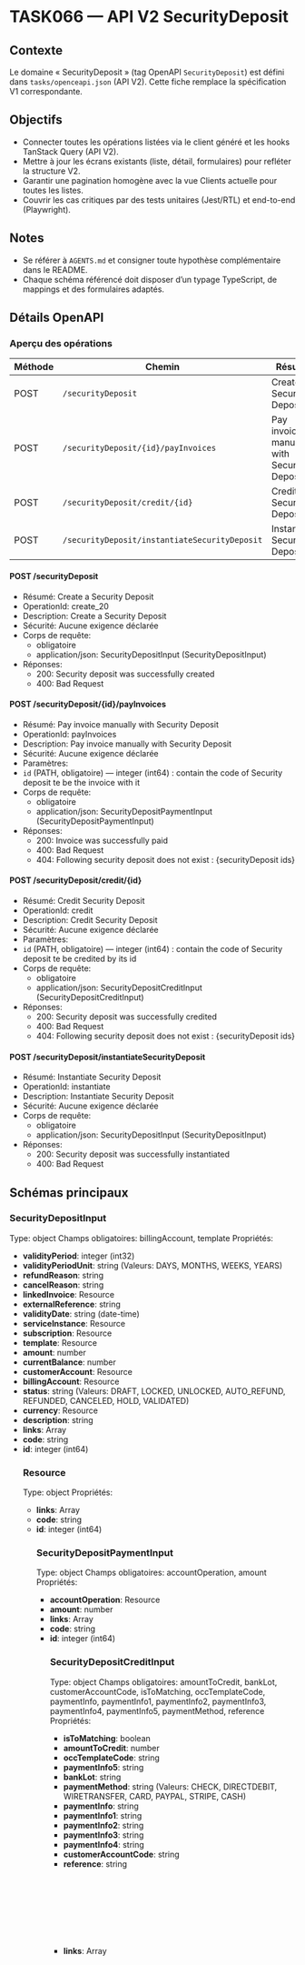# TASK066 — API V2 SecurityDeposit

## Contexte
Le domaine « SecurityDeposit » (tag OpenAPI `SecurityDeposit`) est défini dans `tasks/openceapi.json` (API V2). Cette fiche remplace la spécification V1 correspondante.

## Objectifs
- Connecter toutes les opérations listées via le client généré et les hooks TanStack Query (API V2).
- Mettre à jour les écrans existants (liste, détail, formulaires) pour refléter la structure V2.
- Garantir une pagination homogène avec la vue Clients actuelle pour toutes les listes.
- Couvrir les cas critiques par des tests unitaires (Jest/RTL) et end-to-end (Playwright).

## Notes
- Se référer à `AGENTS.md` et consigner toute hypothèse complémentaire dans le README.
- Chaque schéma référencé doit disposer d’un typage TypeScript, de mappings et des formulaires adaptés.

## Détails OpenAPI

### Aperçu des opérations

| Méthode | Chemin | Résumé | OperationId |
| --- | --- | --- | --- |
| POST | `/securityDeposit` | Create a Security Deposit | create_20 |
| POST | `/securityDeposit/{id}/payInvoices` | Pay invoice manually with Security Deposit | payInvoices |
| POST | `/securityDeposit/credit/{id}` | Credit Security Deposit | credit |
| POST | `/securityDeposit/instantiateSecurityDeposit` | Instantiate Security Deposit | instantiate |

#### POST /securityDeposit

- Résumé: Create a Security Deposit
- OperationId: create_20
- Description: Create a Security Deposit
- Sécurité: Aucune exigence déclarée
- Corps de requête:
  - obligatoire
  - application/json: SecurityDepositInput (SecurityDepositInput)
- Réponses:
  - 200: Security deposit was successfully created
  - 400: Bad Request

#### POST /securityDeposit/{id}/payInvoices

- Résumé: Pay invoice manually with Security Deposit
- OperationId: payInvoices
- Description: Pay invoice manually with Security Deposit
- Sécurité: Aucune exigence déclarée
- Paramètres:
- `id` (PATH, obligatoire) — integer (int64) : contain the code of Security deposit te be the invoice with it
- Corps de requête:
  - obligatoire
  - application/json: SecurityDepositPaymentInput (SecurityDepositPaymentInput)
- Réponses:
  - 200: Invoice was successfully paid
  - 400: Bad Request
  - 404: Following security deposit does not exist : {securityDeposit ids}

#### POST /securityDeposit/credit/{id}

- Résumé: Credit Security Deposit
- OperationId: credit
- Description: Credit Security Deposit
- Sécurité: Aucune exigence déclarée
- Paramètres:
- `id` (PATH, obligatoire) — integer (int64) : contain the code of Security deposit te be credited by its id
- Corps de requête:
  - obligatoire
  - application/json: SecurityDepositCreditInput (SecurityDepositCreditInput)
- Réponses:
  - 200: Security deposit was successfully credited
  - 400: Bad Request
  - 404: Following security deposit does not exist : {securityDeposit ids}

#### POST /securityDeposit/instantiateSecurityDeposit

- Résumé: Instantiate Security Deposit
- OperationId: instantiate
- Description: Instantiate Security Deposit
- Sécurité: Aucune exigence déclarée
- Corps de requête:
  - obligatoire
  - application/json: SecurityDepositInput (SecurityDepositInput)
- Réponses:
  - 200: Security deposit was successfully instantiated
  - 400: Bad Request

## Schémas principaux

### SecurityDepositInput
Type: object
Champs obligatoires: billingAccount, template
Propriétés:
- **validityPeriod**: integer (int32)
- **validityPeriodUnit**: string (Valeurs: DAYS, MONTHS, WEEKS, YEARS)
- **refundReason**: string
- **cancelReason**: string
- **linkedInvoice**: Resource
- **externalReference**: string
- **validityDate**: string (date-time)
- **serviceInstance**: Resource
- **subscription**: Resource
- **template**: Resource
- **amount**: number
- **currentBalance**: number
- **customerAccount**: Resource
- **billingAccount**: Resource
- **status**: string (Valeurs: DRAFT, LOCKED, UNLOCKED, AUTO_REFUND, REFUNDED, CANCELED, HOLD, VALIDATED)
- **currency**: Resource
- **description**: string
- **links**: Array<object>
- **code**: string
- **id**: integer (int64)

### Resource
Type: object
Propriétés:
- **links**: Array<object>
- **code**: string
- **id**: integer (int64)

### SecurityDepositPaymentInput
Type: object
Champs obligatoires: accountOperation, amount
Propriétés:
- **accountOperation**: Resource
- **amount**: number
- **links**: Array<object>
- **code**: string
- **id**: integer (int64)

### SecurityDepositCreditInput
Type: object
Champs obligatoires: amountToCredit, bankLot, customerAccountCode, isToMatching, occTemplateCode, paymentInfo, paymentInfo1, paymentInfo2, paymentInfo3, paymentInfo4, paymentInfo5, paymentMethod, reference
Propriétés:
- **isToMatching**: boolean
- **amountToCredit**: number
- **occTemplateCode**: string
- **paymentInfo5**: string
- **bankLot**: string
- **paymentMethod**: string (Valeurs: CHECK, DIRECTDEBIT, WIRETRANSFER, CARD, PAYPAL, STRIPE, CASH)
- **paymentInfo**: string
- **paymentInfo1**: string
- **paymentInfo2**: string
- **paymentInfo3**: string
- **paymentInfo4**: string
- **customerAccountCode**: string
- **reference**: string
- **links**: Array<object>
- **code**: string
- **id**: integer (int64)

---

_Dernière mise à jour générée automatiquement à partir de `tasks/openceapi.json`. Régénérez après toute évolution du schéma OpenAPI._
